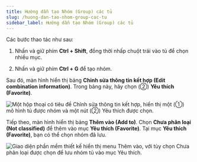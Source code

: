 ```yaml
---
title: Hướng dẫn tạo Nhóm (Group) các tủ
slug: /huong-dan-tao-nhom-group-cac-tu
sidebar_label: Hướng dẫn tạo Nhóm (Group) các tủ
---
```


Các bước thao tác như sau:

1. Nhấn và giữ phím **Ctrl + Shift**, đồng thời nhấp chuột trái vào tủ để chọn nhiều mục.

2. Nhấn và giữ phím **Ctrl + G** để tạo nhóm.

Sau đó, màn hình hiển thị bảng **Chỉnh sửa thông tin kết hợp (Edit combination information)**. Trong bảng này, hãy chọn (②) **Yêu thích (Favorite)**.

![Một hộp thoại có tiêu đề Chỉnh sửa thông tin kết hợp, hiển thị một (①) mô hình tủ được nhóm và một nút (②) Yêu thích được chọn.](https://storage.googleapis.com/jegavn_kb/image_jegavn/309.1.jpg)

Tiếp theo, màn hình hiển thị bảng **Thêm vào (Add to)**. Chọn **Chưa phân loại (Not classified)** để thêm vào mục **Yêu thích (Favorite)**. Tại mục **Yêu thích (Favorite)**, bạn có thể chọn nhóm đã lưu.

![Giao diện phần mềm thiết kế hiển thị menu Thêm vào, với tùy chọn Chưa phân loại được chọn để lưu nhóm tủ vào mục Yêu thích.](https://storage.googleapis.com/jegavn_kb/image_jegavn/309.2.jpg)